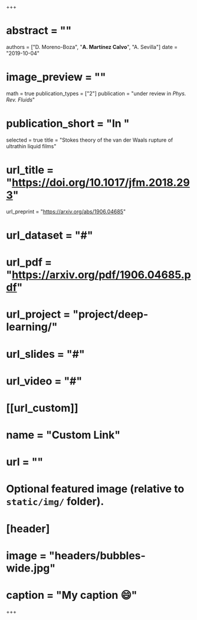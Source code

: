 +++
# abstract = ""
authors = ["D. Moreno-Boza", "**A. Martínez Calvo**", "A. Sevilla"]
date = "2019-10-04"
# image_preview = ""
math = true
publication_types = ["2"]
publication = "under review in _Phys. Rev. Fluids_"
# publication_short = "In "
selected = true
title = "Stokes theory of the van der Waals rupture of ultrathin liquid films"
# url_title = "https://doi.org/10.1017/jfm.2018.293"
url_preprint = "https://arxiv.org/abs/1906.04685"
# url_dataset = "#"
# url_pdf = "https://arxiv.org/pdf/1906.04685.pdf"
# url_project = "project/deep-learning/"
# url_slides = "#"
# url_video = "#"

# [[url_custom]]
 # name = "Custom Link"
 # url = ""

# Optional featured image (relative to `static/img/` folder).
# [header]
# image = "headers/bubbles-wide.jpg"
# caption = "My caption :smile:"

+++
